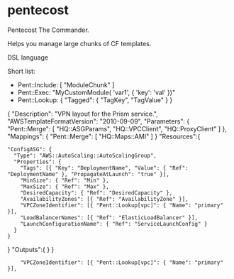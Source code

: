 pentecost
=========

Pentecost The Commander.

Helps you manage large chunks of CF templates.

DSL language

Short list:
* Pent::Include: [ "ModuleChunk" ]
* Pent::Exec: "MyCustomModule( 'var1', { 'key': 'val' })"
* Pent::Lookup: {
  "Tagged": { "TagKey", "TagValue" }
}


{
  "Description": "VPN layout for the Prism service.",
  "AWSTemplateFormatVersion": "2010-09-09",
  "Parameters": {
    "Pent::Merge": [ "HQ::ASGParams", "HQ::VPCClient", "HQ::ProxyClient" ]
  },
  "Mappings": {
    "Pent::Merge": [ "HQ::Maps::AMI" ]
  }
  "Resources":{

    "ConfigASG": {
      "Type": "AWS::AutoScaling::AutoScalingGroup",
      "Properties": {
        "Tags": [{ "Key": "DeploymentName", "Value": { "Ref": "DeploymentName" }, "PropagateAtLaunch": "true" }],
        "MinSize": { "Ref": "Min" },
        "MaxSize": { "Ref": "Max" },
        "DesiredCapacity": { "Ref": "DesiredCapacity" },
        "AvailabilityZones": [{ "Ref": "AvailabilityZone" }],
        "VPCZoneIdentifier": [{ "Pent::Lookup[vpc]": { "Name": "primary" }],
        "LoadBalancerNames": [{ "Ref": "ElasticLoadBalancer" }],
        "LaunchConfigurationName": { "Ref": "ServiceLaunchConfig" }
      }
    }

  }
  "Outputs":{
  }
}



        "VPCZoneIdentifier": [{ "Pent::Lookup[vpc]": { "Name": "primary" }],
